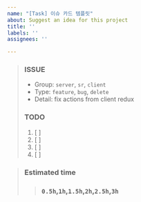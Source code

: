 ```yaml
---
name: "[Task] 이슈 카드 템플릿"
about: Suggest an idea for this project
title: ''
labels: ''
assignees: ''

---
```


> ### ISSUE
> * Group: `server`, `sr`, `client`
> * Type: `feature`, `bug`, `delete`
> * Detail: fix actions from client redux
> 
> ### TODO
> 1. [ ]  
> 2. [ ]  
> 3. [ ]  
> 4. [ ]  


> ### Estimated time
> > ### `0.5h`,`1h`,`1.5h`,`2h`,`2.5h`,`3h`
